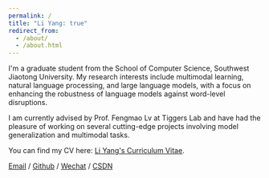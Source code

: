 ```yaml
---
permalink: /
title: "Li Yang: true"
redirect_from: 
  - /about/
  - /about.html
---
```

I'm a graduate student from the School of Computer Science, Southwest Jiaotong University. My research interests include multimodal learning, natural language processing, and large language models, with a focus on enhancing the robustness of language models against word-level disruptions.

I am currently advised by Prof. Fengmao Lv at Tiggers Lab and have had the pleasure of working on several cutting-edge projects involving model generalization and multimodal tasks.

You can find my CV here: [Li Yang's Curriculum Vitae](../assets/Curriculum_Vitae.pdf).

[Email](mailto:XX@stu.swjtu.edu.cn) / [Github](https://github.com/yourgithub) / [Wechat](../images/wechat.jpg) / [CSDN](https://blog.csdn.net/yourblog)
